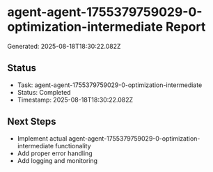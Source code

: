 # agent-agent-1755379759029-0-optimization-intermediate Report

Generated: 2025-08-18T18:30:22.082Z

## Status
- Task: agent-agent-1755379759029-0-optimization-intermediate
- Status: Completed
- Timestamp: 2025-08-18T18:30:22.082Z

## Next Steps
- Implement actual agent-agent-1755379759029-0-optimization-intermediate functionality
- Add proper error handling
- Add logging and monitoring
